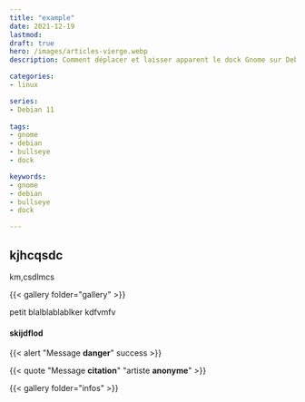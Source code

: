 ```yaml
---
title: "example"
date: 2021-12-19
lastmod: 
draft: true
hero: /images/articles-vierge.webp
description: Comment déplacer et laisser apparent le dock Gnome sur Debian 11 (Bullseye) et 10 (Buster).

categories:
- linux

series:
- Debian 11
  
tags:
- gnome
- debian
- bullseye
- dock

keywords:
- gnome
- debian
- bullseye
- dock

---
```

## kjhcqsdc
km,csdlmcs

{{< gallery folder="gallery" >}}

petit blalblablablker
kdfvmfv


#### skijdflod

{{< alert "Message **danger**" success >}}

{{< quote "Message **citation**" "artiste **anonyme**" >}}

{{< gallery folder="infos" >}}